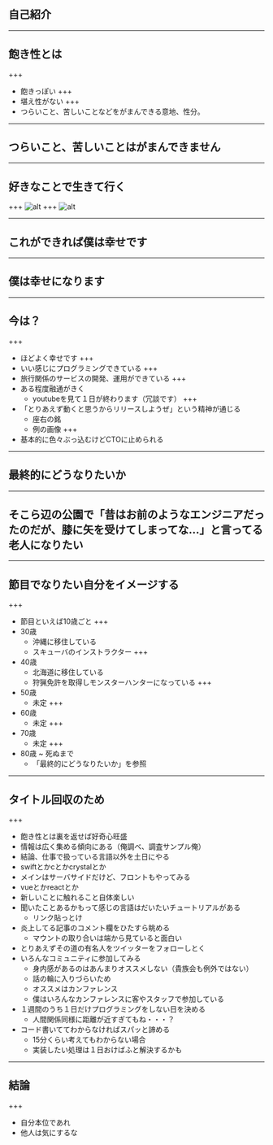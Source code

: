 ## 自己紹介

---

## 飽き性とは
+++
- 飽きっぽい
+++
- 堪え性がない
+++
- つらいこと、苦しいことなどをがまんできる意地、性分。

---

## つらいこと、苦しいことはがまんできません

---

## 好きなことで生きて行く
+++
![alt](assets/yu_money1_censored.jpg)
+++
![alt](assets/hqdefault_censored.jpg)


---

## これができれば僕は幸せです

---

## 僕は幸せになります

---

## 今は？
+++
- ほどよく幸せです
+++
- いい感じにプログラミングできている
+++
- 旅行関係のサービスの開発、運用ができている
+++
- ある程度融通がきく
  - youtubeを見て１日が終わります（冗談です）
+++
- 「とりあえず動くと思うからリリースしようぜ」という精神が通じる
    - 座右の銘
    - 例の画像
+++
- 基本的に色々ぶっ込むけどCTOに止められる

---

## 最終的にどうなりたいか

---

## そこら辺の公園で「昔はお前のようなエンジニアだったのだが、膝に矢を受けてしまってな…」と言ってる老人になりたい

---

## 節目でなりたい自分をイメージする
+++
- 節目といえば10歳ごと
+++
- 30歳
  - 沖縄に移住している
  - スキューバのインストラクター
+++
- 40歳
    - 北海道に移住している
    - 狩猟免許を取得しモンスターハンターになっている
+++
- 50歳
  - 未定
+++
- 60歳
  - 未定
+++
- 70歳
  - 未定
+++
- 80歳 ~ 死ぬまで
    - 「最終的にどうなりたいか」を参照

---

## タイトル回収のため
+++
- 飽き性とは裏を返せば好奇心旺盛
- 情報は広く集める傾向にある（俺調べ、調査サンプル俺）
- 結論、仕事で扱っている言語以外を土日にやる
- swiftとかcとかcrystalとか
- メインはサーバサイドだけど、フロントもやってみる
- vueとかreactとか
- 新しいことに触れること自体楽しい
- 聞いたことあるかもって感じの言語はだいたいチュートリアルがある
  - リンク貼っとけ
- 炎上してる記事のコメント欄をひたすら眺める
  - マウントの取り合いは端から見ていると面白い
- とりあえずその道の有名人をツイッターをフォローしとく
- いろんなコミュニティに参加してみる
  - 身内感があるのはあんまりオススメしない（貴族会も例外ではない）
  - 話の輪に入りづらいため
  - オススメはカンファレンス
  - 僕はいろんなカンファレンスに客やスタッフで参加している
- １週間のうち１日だけプログラミングをしない日を決める
  - 人間関係同様に距離が近すぎてもね・・・？
- コード書いててわからなければスパッと諦める
  - 15分くらい考えてもわからない場合
  - 実装したい処理は１日おけばふと解決するかも

---

## 結論
+++
- 自分本位であれ
- 他人は気にするな




